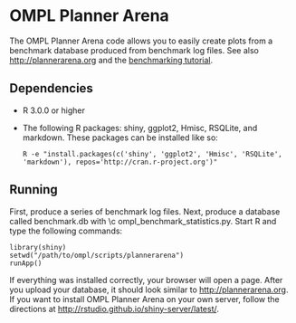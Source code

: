 # OMPL Planner Arena

The OMPL Planner Arena code allows you to easily create plots from a benchmark database produced from benchmark log files. See also http://plannerarena.org and the [benchmarking tutorial](benchmark.html).


## Dependencies

- R 3.0.0 or higher
- The following R packages: shiny, ggplot2, Hmisc, RSQLite, and markdown. These packages can be installed like so:

      R -e "install.packages(c('shiny', 'ggplot2', 'Hmisc', 'RSQLite', 'markdown'), repos='http://cran.r-project.org')"


## Running

First, produce a series of benchmark log files. Next, produce a database called benchmark.db with \c ompl_benchmark_statistics.py. Start R and type the following commands:

    library(shiny)
    setwd("/path/to/ompl/scripts/plannerarena")
    runApp()

If everything was installed correctly, your browser will open a page. After you upload your database, it should look similar to http://plannerarena.org. If you want to install OMPL Planner Arena on your own server, follow the directions at http://rstudio.github.io/shiny-server/latest/.
